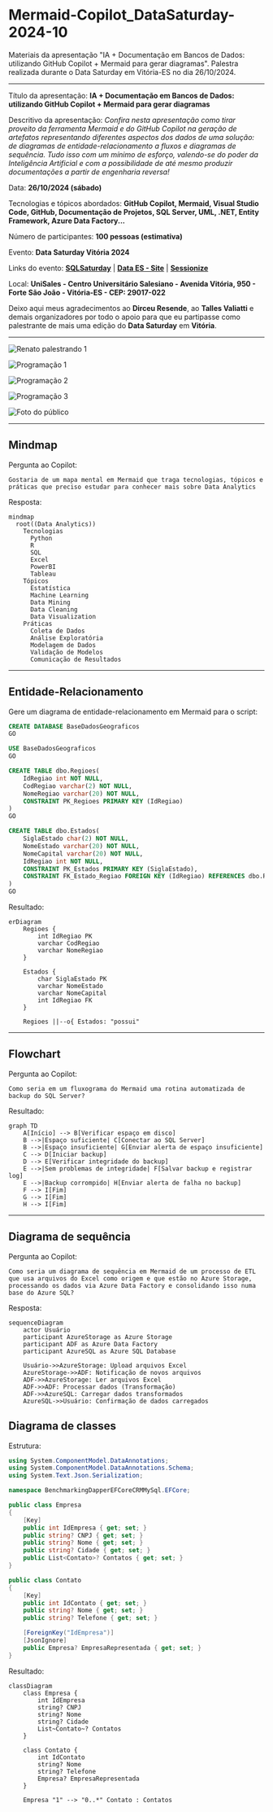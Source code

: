 # Mermaid-Copilot_DataSaturday-2024-10
Materiais da apresentação "IA + Documentação em Bancos de Dados: utilizando GitHub Copilot + Mermaid para gerar diagramas". Palestra realizada durante o Data Saturday em Vitória-ES no dia 26/10/2024.

---

Título da apresentação: **IA + Documentação em Bancos de Dados: utilizando GitHub Copilot + Mermaid para gerar diagramas**

Descritivo da apresentação: *Confira nesta apresentação como tirar proveito da ferramenta Mermaid e do GitHub Copilot na geração de artefatos representando diferentes aspectos dos dados de uma solução: de diagramas de entidade-relacionamento a fluxos e diagramas de sequência. Tudo isso com um mínimo de esforço, valendo-se do poder da Inteligência Artificial e com a possibilidade de até mesmo produzir documentações a partir de engenharia reversa!*

Data: **26/10/2024 (sábado)**

Tecnologias e tópicos abordados: **GitHub Copilot, Mermaid, Visual Studio Code, GitHub, Documentação de Projetos, SQL Server, UML, .NET, Entity Framework, Azure Data Factory...**

Número de participantes: **100 pessoas (estimativa)**

Evento: **Data Saturday Vitória 2024**

Links do evento: **[SQLSaturday](https://sqlsaturday.com/2024-10-26-sqlsaturday1100/)** | **[Data ES - Site](https://dataes.com.br/)** | **[Sessionize](https://sessionize.com/sql-saturday-vitoria-2024/)**

Local: **UniSales - Centro Universitário Salesiano - Avenida Vitória, 950 - Forte São João - Vitória-ES - CEP: 29017-022**

Deixo aqui meus agradecimentos ao **Dirceu Resende**, ao **Talles Valiatti** e demais organizadores por todo o apoio para que eu partipasse como palestrante de mais uma edição do **Data Saturday** em **Vitória**.

---

![Renato palestrando 1](img/mermaid-01.JPG)

![Programação 1](img/progr-pt1.png)

![Programação 2](img/progr-pt2.png)

![Programação 3](img/progr-pt3.png)

![Foto do público](img/dataes-2024-publico.jpg)

---

## Mindmap

Pergunta ao Copilot:

```
Gostaria de um mapa mental em Mermaid que traga tecnologias, tópicos e práticas que preciso estudar para conhecer mais sobre Data Analytics
```

Resposta:

```mermaid
mindmap
  root((Data Analytics))
    Tecnologias
      Python
      R
      SQL
      Excel
      PowerBI
      Tableau
    Tópicos
      Estatística
      Machine Learning
      Data Mining
      Data Cleaning
      Data Visualization
    Práticas
      Coleta de Dados
      Análise Exploratória
      Modelagem de Dados
      Validação de Modelos
      Comunicação de Resultados
```

---

## Entidade-Relacionamento

Gere um diagrama de entidade-relacionamento em Mermaid para o script:

```sql
CREATE DATABASE BaseDadosGeograficos
GO

USE BaseDadosGeograficos
GO

CREATE TABLE dbo.Regioes(
	IdRegiao int NOT NULL,
	CodRegiao varchar(2) NOT NULL,
	NomeRegiao varchar(20) NOT NULL,
	CONSTRAINT PK_Regioes PRIMARY KEY (IdRegiao)
)
GO

CREATE TABLE dbo.Estados(
	SiglaEstado char(2) NOT NULL,
	NomeEstado varchar(20) NOT NULL,
	NomeCapital varchar(20) NOT NULL,
	IdRegiao int NOT NULL,
	CONSTRAINT PK_Estados PRIMARY KEY (SiglaEstado),
	CONSTRAINT FK_Estado_Regiao FOREIGN KEY (IdRegiao) REFERENCES dbo.Regioes(IdRegiao)
)
GO
```

Resultado:

```mermaid
erDiagram
    Regioes {
        int IdRegiao PK
        varchar CodRegiao
        varchar NomeRegiao
    }

    Estados {
        char SiglaEstado PK
        varchar NomeEstado
        varchar NomeCapital
        int IdRegiao FK
    }

    Regioes ||--o{ Estados: "possui"
```

---

## Flowchart

Pergunta ao Copilot:

```
Como seria em um fluxograma do Mermaid uma rotina automatizada de backup do SQL Server?
```

Resultado:

```mermaid
graph TD
    A[Início] --> B[Verificar espaço em disco]
    B -->|Espaço suficiente| C[Conectar ao SQL Server]
    B -->|Espaço insuficiente| G[Enviar alerta de espaço insuficiente]
    C --> D[Iniciar backup]
    D --> E[Verificar integridade do backup]
    E -->|Sem problemas de integridade| F[Salvar backup e registrar log]
    E -->|Backup corrompido| H[Enviar alerta de falha no backup]
    F --> I[Fim]
    G --> I[Fim]
    H --> I[Fim]
```

---

## Diagrama de sequência

Pergunta ao Copilot:

```
Como seria um diagrama de sequência em Mermaid de um processo de ETL que usa arquivos do Excel como origem e que estão no Azure Storage, processando os dados via Azure Data Factory e consolidando isso numa base do Azure SQL?
```

Resposta:

```mermaid
sequenceDiagram
    actor Usuário
    participant AzureStorage as Azure Storage
    participant ADF as Azure Data Factory
    participant AzureSQL as Azure SQL Database

    Usuário->>AzureStorage: Upload arquivos Excel
    AzureStorage->>ADF: Notificação de novos arquivos
    ADF->>AzureStorage: Ler arquivos Excel
    ADF->>ADF: Processar dados (Transformação)
    ADF->>AzureSQL: Carregar dados transformados
    AzureSQL->>Usuário: Confirmação de dados carregados
```

## Diagrama de classes

Estrutura:

```csharp
using System.ComponentModel.DataAnnotations;
using System.ComponentModel.DataAnnotations.Schema;
using System.Text.Json.Serialization;

namespace BenchmarkingDapperEFCoreCRMMySql.EFCore;

public class Empresa
{
    [Key]
    public int IdEmpresa { get; set; }
    public string? CNPJ { get; set; }
    public string? Nome { get; set; }
    public string? Cidade { get; set; }
    public List<Contato>? Contatos { get; set; }
}

public class Contato
{
    [Key]
    public int IdContato { get; set; }
    public string? Nome { get; set; }
    public string? Telefone { get; set; }

    [ForeignKey("IdEmpresa")]
    [JsonIgnore]
    public Empresa? EmpresaRepresentada { get; set; }
}
```

Resultado:

```mermaid
classDiagram
    class Empresa {
        int IdEmpresa
        string? CNPJ
        string? Nome
        string? Cidade
        List~Contato~? Contatos
    }

    class Contato {
        int IdContato
        string? Nome
        string? Telefone
        Empresa? EmpresaRepresentada
    }

    Empresa "1" --> "0..*" Contato : Contatos
```